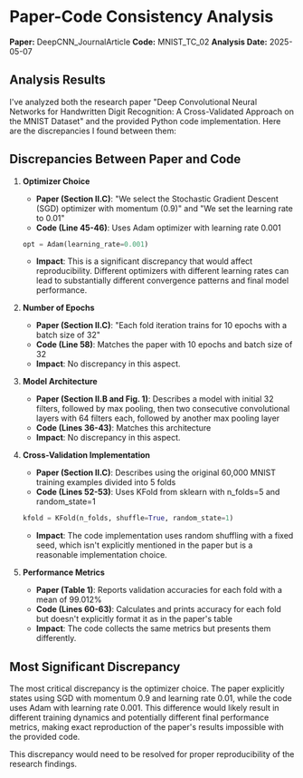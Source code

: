 # Paper-Code Consistency Analysis

**Paper:** DeepCNN_JournalArticle
**Code:** MNIST_TC_02
**Analysis Date:** 2025-05-07

## Analysis Results

I've analyzed both the research paper "Deep Convolutional Neural Networks for Handwritten Digit Recognition: A Cross-Validated Approach on the MNIST Dataset" and the provided Python code implementation. Here are the discrepancies I found between them:

## Discrepancies Between Paper and Code

1. **Optimizer Choice**
   - **Paper (Section II.C)**: "We select the Stochastic Gradient Descent (SGD) optimizer with momentum (0.9)" and "We set the learning rate to 0.01"
   - **Code (Line 45-46)**: Uses Adam optimizer with learning rate 0.001
   ```python
   opt = Adam(learning_rate=0.001)
   ```
   - **Impact**: This is a significant discrepancy that would affect reproducibility. Different optimizers with different learning rates can lead to substantially different convergence patterns and final model performance.

2. **Number of Epochs**
   - **Paper (Section II.C)**: "Each fold iteration trains for 10 epochs with a batch size of 32"
   - **Code (Line 58)**: Matches the paper with 10 epochs and batch size of 32
   - **Impact**: No discrepancy in this aspect.

3. **Model Architecture**
   - **Paper (Section II.B and Fig. 1)**: Describes a model with initial 32 filters, followed by max pooling, then two consecutive convolutional layers with 64 filters each, followed by another max pooling layer
   - **Code (Lines 36-43)**: Matches this architecture
   - **Impact**: No discrepancy in this aspect.

4. **Cross-Validation Implementation**
   - **Paper (Section II.C)**: Describes using the original 60,000 MNIST training examples divided into 5 folds
   - **Code (Lines 52-53)**: Uses KFold from sklearn with n_folds=5 and random_state=1
   ```python
   kfold = KFold(n_folds, shuffle=True, random_state=1)
   ```
   - **Impact**: The code implementation uses random shuffling with a fixed seed, which isn't explicitly mentioned in the paper but is a reasonable implementation choice.

5. **Performance Metrics**
   - **Paper (Table 1)**: Reports validation accuracies for each fold with a mean of 99.012%
   - **Code (Lines 60-63)**: Calculates and prints accuracy for each fold but doesn't explicitly format it as in the paper's table
   - **Impact**: The code collects the same metrics but presents them differently.

## Most Significant Discrepancy

The most critical discrepancy is the optimizer choice. The paper explicitly states using SGD with momentum 0.9 and learning rate 0.01, while the code uses Adam with learning rate 0.001. This difference would likely result in different training dynamics and potentially different final performance metrics, making exact reproduction of the paper's results impossible with the provided code.

This discrepancy would need to be resolved for proper reproducibility of the research findings.